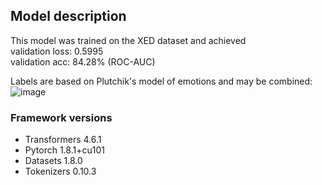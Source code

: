## Model description
This model was trained on the XED dataset and achieved  
validation loss: 0.5995  
validation acc: 84.28% (ROC-AUC)  

Labels are based on Plutchik's model of emotions and may be combined:
![image](https://user-images.githubusercontent.com/12978899/122398897-f60d2500-cf97-11eb-8991-61e68f4ea1fc.png)

### Framework versions
- Transformers 4.6.1
- Pytorch 1.8.1+cu101
- Datasets 1.8.0
- Tokenizers 0.10.3
